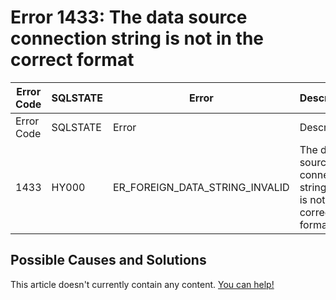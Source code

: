 
# Error 1433: The data source connection string is not in the correct format


| Error Code | SQLSTATE | Error | Description |
| --- | --- | --- | --- |
| Error Code | SQLSTATE | Error | Description |
| 1433 | HY000 | ER_FOREIGN_DATA_STRING_INVALID | The data source connection string '%s' is not in the correct format |




## Possible Causes and Solutions


This article doesn't currently contain any content. [You can help!](/kb/en/writing-and-editing-knowledge-base-articles/)

